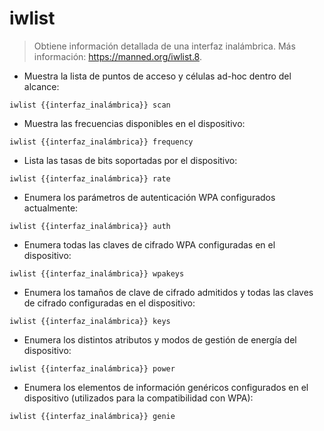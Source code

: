 # iwlist

> Obtiene información detallada de una interfaz inalámbrica.
> Más información: <https://manned.org/iwlist.8>.

- Muestra la lista de puntos de acceso y células ad-hoc dentro del alcance:

`iwlist {{interfaz_inalámbrica}} scan`

- Muestra las frecuencias disponibles en el dispositivo:

`iwlist {{interfaz_inalámbrica}} frequency`

- Lista las tasas de bits soportadas por el dispositivo:

`iwlist {{interfaz_inalámbrica}} rate`

- Enumera los parámetros de autenticación WPA configurados actualmente:

`iwlist {{interfaz_inalámbrica}} auth`

- Enumera todas las claves de cifrado WPA configuradas en el dispositivo:

`iwlist {{interfaz_inalámbrica}} wpakeys`

- Enumera los tamaños de clave de cifrado admitidos y todas las claves de cifrado configuradas en el dispositivo:

`iwlist {{interfaz_inalámbrica}} keys`

- Enumera los distintos atributos y modos de gestión de energía del dispositivo:

`iwlist {{interfaz_inalámbrica}} power`

- Enumera los elementos de información genéricos configurados en el dispositivo (utilizados para la compatibilidad con WPA):

`iwlist {{interfaz_inalámbrica}} genie`
